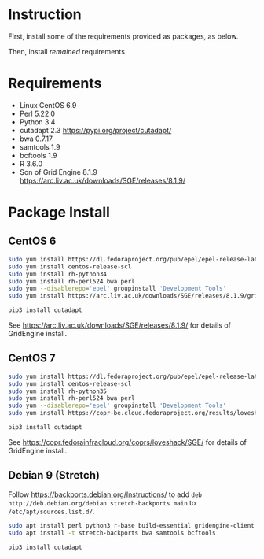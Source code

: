 # Instruction

First, install some of the requirements provided as packages, as below.

Then, install *remained* requirements.

# Requirements

 * Linux CentOS 6.9
 * Perl 5.22.0
 * Python 3.4
 * cutadapt 2.3 <https://pypi.org/project/cutadapt/>
 * bwa 0.7.17
 * samtools 1.9
 * bcftools 1.9
 * R 3.6.0
 * Son of Grid Engine 8.1.9 <https://arc.liv.ac.uk/downloads/SGE/releases/8.1.9/>

# Package Install

## CentOS 6

```bash
sudo yum install https://dl.fedoraproject.org/pub/epel/epel-release-latest-6.noarch.rpm
sudo yum install centos-release-scl
sudo yum install rh-python34
sudo yum install rh-perl524 bwa perl
sudo yum --disablerepo='epel' groupinstall 'Development Tools'
sudo yum install https://arc.liv.ac.uk/downloads/SGE/releases/8.1.9/gridengine-8.1.9-1.el6.x86_64.rpm

pip3 install cutadapt
```

See <https://arc.liv.ac.uk/downloads/SGE/releases/8.1.9/> for details of GridEngine install.

## CentOS 7

```bash
sudo yum install https://dl.fedoraproject.org/pub/epel/epel-release-latest-7.noarch.rpm
sudo yum install centos-release-scl
sudo yum install rh-python35
sudo yum install rh-perl524 bwa perl
sudo yum --disablerepo='epel' groupinstall 'Development Tools'
sudo yum install https://copr-be.cloud.fedoraproject.org/results/loveshack/SGE/epel-7-x86_64/00756477-gridengine/gridengine-8.1.9-2.el7.x86_64.rpm

pip3 install cutadapt
```

See <https://copr.fedorainfracloud.org/coprs/loveshack/SGE/> for details of GridEngine install.

## Debian 9 (Stretch)

Follow <https://backports.debian.org/Instructions/> to add `deb http://deb.debian.org/debian stretch-backports main` to `/etc/apt/sources.list.d/`.

```bash
sudo apt install perl python3 r-base build-essential gridengine-client
sudo apt install -t stretch-backports bwa samtools bcftools

pip3 install cutadapt
```
